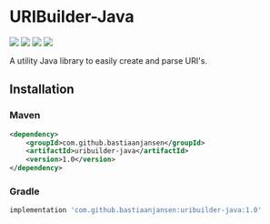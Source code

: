 # URIBuilder-Java

![](https://github./BastiaanJansen/URIBuilder-Java/workflows/Build/badge.svg)
![](https://github.com/BastiaanJansen/URIBuilder-Java/workflows/Test/badge.svg)
![](https://img.shields.io/github/license/BastiaanJansen/URIBuilder-Java)
![](https://img.shields.io/github/issues/BastiaanJansen/URIBuilder-Java)

A utility Java library to easily create and parse URI's.

## Installation

### Maven
```xml
<dependency>
    <groupId>com.github.bastiaanjansen</groupId>
    <artifactId>uribuilder-java</artifactId>
    <version>1.0</version>
</dependency>
```

### Gradle
```gradle
implementation 'com.github.bastiaanjansen:uribuilder-java:1.0'
```
